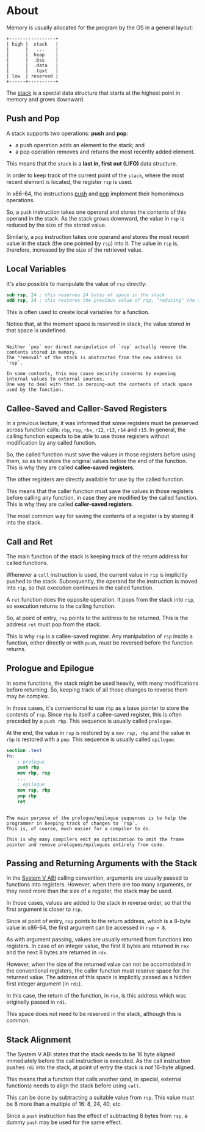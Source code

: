 # About

Memory is usually allocated for the program by the OS in a general layout:

```
+-----------------+
| high |  stack   |
|      |   ...    |
|      |  heap    |
|      |  .bss    |
|      |  .data   |
|      |  .text   |
| low  | reserved |
+------+----------+
```

The [stack][stack] is a special data structure that starts at the highest point in memory and grows downward.

## Push and Pop

A stack supports two operations: **push** and **pop**:

- a push operation adds an element to the stack; and
- a pop operation removes and returns the most recently added element.

This means that the `stack` is a **last in, first out (LIFO)** data structure.

In order to keep track of the current point of the `stack`, where the most recent element is located, the register `rsp` is used.

In x86-64, the instructions [push][push] and [pop][pop] implement their homonimous operations.

So, a `push` instruction takes one operand and stores the contents of this operand in the stack.
As the stack grows downward, the value in `rsp` is reduced by the size of the stored value.

Similarly, a `pop` instruction takes one operand and stores the most recent value in the stack (the one pointed by `rsp`) into it.
The value in `rsp` is, therefore, increased by the size of the retrieved value.

## Local Variables

It's also possible to manipulate the value of `rsp` directly:

```nasm
sub rsp, 24 ; this reserves 24 bytes of space in the stack
add rsp, 24 ; this restores the previous value of rsp, "reducing" the stack by 24 bytes
```

This is often used to create local variables for a function.

Notice that, at the moment space is reserved in stack, the value stored in that space is undefined.

~~~~exercism/note

Neither `pop` nor direct manipulation of `rsp` actually remove the contents stored in memory.
The "removal" of the stack is abstracted from the new address in `rsp`.

In some contexts, this may cause security concerns by exposing internal values to external sources.
One way to deal with that is zeroing-out the contents of stack space used by the function.

~~~~

## Callee-Saved and Caller-Saved Registers

In a previous lecture, it was informed that some registers must be preserved across function calls: `rbp`, `rsp`, `rbx`, `r12`, `r13`, `r14` and `r15`.
In general, the calling function expects to be able to use those registers without modification by any called function.

So, the called function must save the values in those registers before using them, so as to restore the original values before the end of the function.
This is why they are called **callee-saved registers**.

The other registers are directly available for use by the called function.

This means that the caller function must save the values in those registers before calling any function, in case they are modified by the called function.
This is why they are called **caller-saved registers**.

The most common way for saving the contents of a register is by storing it into the stack.

## Call and Ret

The main function of the stack is keeping track of the return address for called functions.

Whenever a `call` instruction is used, the current value in `rip` is implicitly pushed to the stack.
Subsequently, the operand for the instruction is moved into `rip`, so that execution continues in the called function.

A `ret` function does the opposite operation.
It pops from the stack into `rip`, so execution returns to the calling function.

So, at point of entry, `rsp` points to the address to be returned.
This is the address `ret` must pop from the stack.

This is why `rsp` is a callee-saved register.
Any manipulation of `rsp` inside a function, either directly or with `push`, must be reversed before the function returns.

## Prologue and Epilogue

In some functions, the stack might be used heavily, with many modifications before returning.
So, keeping track of all those changes to reverse them may be complex.

In those cases, it's conventional to use `rbp` as a base pointer to store the contents of `rsp`.
Since `rbp` is itself a callee-saved register, this is often preceded by a `push rbp`.
This sequence is usually called `prologue`.

At the end, the value in `rsp` is restored by a `mov rsp, rbp` and the value in `rbp` is restored with a `pop`.
This sequence is usually called `epilogue`.

```nasm
section .text
fn:
    ; prologue
    push rbp
    mov rbp, rsp
    ...
    ; epilogue
    mov rsp, rbp
    pop rbp
    ret
```

~~~~exercism/note

The main purpose of the prologue/epilogue sequences is to help the programmer in keeping track of changes to `rsp`.
This is, of course, much easier for a compiler to do.

This is why many compilers emit an optimization to omit the frame pointer and remove prologues/epilogues entirely from code.

~~~~

## Passing and Returning Arguments with the Stack

In the [System V ABI][SystemV] calling convention, arguments are usually passed to functions into registers.
However, when there are too many arguments, or they need more than the size of a register, the stack may be used.

In those cases, values are added to the stack in reverse order, so that the first argument is closer to `rsp`.

Since at point of entry, `rsp` points to the return address, which is a 8-byte value in x86-64, the first argument can be accessed in `rsp + 8`.

As with argument passing, values are usually returned from functions into registers.
In case of an integer value, the first 8 bytes are returned in `rax` and the next 8 bytes are returned in `rdx`.

However, when the size of the returned value can not be accomodated in the conventional registers, the caller function must reserve space for the returned value.
The address of this space is implicitly passed as a hidden first integer argument (in `rdi`).

In this case, the return of the function, in `rax`, is this address which was originally passed in `rdi`.

This space does not need to be reserved in the stack, although this is common.

## Stack Alignment

The System V ABI states that the stack needs to be 16 byte aligned immediately before the call instruction is executed.
As the call instruction pushes `rdi` into the stack, at point of entry the stack is *not* 16-byte aligned.

This means that a function that calls another (and, in special, external functions) needs to align the stack before using `call`.

This can be done by subtracting a suitable value from `rsp`.
This value must be 8 more than a multiple of 16: 8, 24, 40, etc.

Since a `push` instruction has the effect of subtracting 8 bytes from `rsp`, a dummy `push` may be used for the same effect.

[stack]: https://en.wikipedia.org/wiki/Call_stack
[push]: https://www.felixcloutier.com/x86/push
[pop]: https://www.felixcloutier.com/x86/pop
[SystemV]: https://cs61.seas.harvard.edu/site/pdf/x86-64-abi-20210928.pdf
